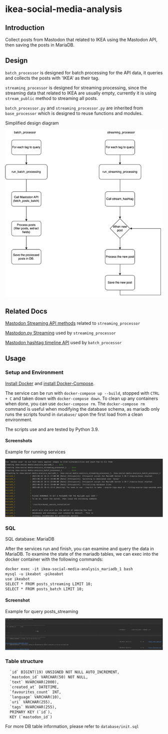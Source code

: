 # ikea-social-media-analysis

## Introduction

Collect posts from Mastodon that related to IKEA using the Mastodon API, then saving the posts in MariaDB.

## Design

`batch_processor` is designed for batch processing for the API data, it queries and collects the posts with 'IKEA' as their tag.

`streaming_processor` is designed for streaming processing, since the streaming data that related to IKEA are usually empty, currently it is using `stream_public` method to streaming all posts.

`batch_processor.py` and `streaming_processor.py` are inherited from `base_processor` which is designed to reuse functions and modules. 

Simplified design diagram

![processor_design.png](screenshots%2Fprocessor_design.png)

## Related Docs

[Mastodon Streaming API methods](https://docs.joinmastodon.org/methods/streaming/) related to `streaming_processor`

[Mastodon.py Streaming](https://mastodonpy.readthedocs.io/en/stable/10_streaming.html#module-mastodon) used by `streaming_processor`

[Mastodon hashtag timeline API](https://docs.joinmastodon.org/methods/timelines/#tag) used by `batch_processor`

## Usage

### Setup and Environment

[Install Docker](https://docs.docker.com/engine/install/) and [install Docker-Compose](https://docs.docker.com/compose/install/).

The service can be run with `docker-compose up --build`, stopped with `CTRL + C` and taken down with `docker-compose down`.
To clean up any containers when done, you can use `docker-compose rm`.
The `docker-compose rm` command is useful when modifying the database schema, as mariadb only runs the scripts found in `database/` upon the first load from a clean environment.

The scripts use and are tested by Python 3.9.

#### Screenshots
Example for running services

![Example for running services](./screenshots/running_services.png)

### SQL

SQL database: MariaDB

After the services run and finish, you can examine and query the data in MariaDB.
To examine the state of the mariadb tables, we can exec into the docker container with the following commands:

```
docker exec -it ikea-social-media-analysis_mariadb_1 bash
mysql -u ikeabot -pikeabot
use ikeabot
SELECT * FROM posts_streaming LIMIT 10;
SELECT * FROM posts_batch LIMIT 10;
```

#### Screenshot
Example for query posts_streaming

![Example for query posts_streaming](./screenshots/db_query.png)

### Table structure
```
  `id` BIGINT(19) UNSIGNED NOT NULL AUTO_INCREMENT,
  `mastodon_id` VARCHAR(50) NOT NULL,
  `text` NVARCHAR(2000),
  `created_at` DATETIME,
  `favourites_count` INT,
  `language` VARCHAR(10),
  `uri` VARCHAR(255),
  `tags` NVARCHAR(255),
  PRIMARY KEY (`id`),
  KEY (`mastodon_id`)
```
For more DB table information, please refer to `database/init.sql`
